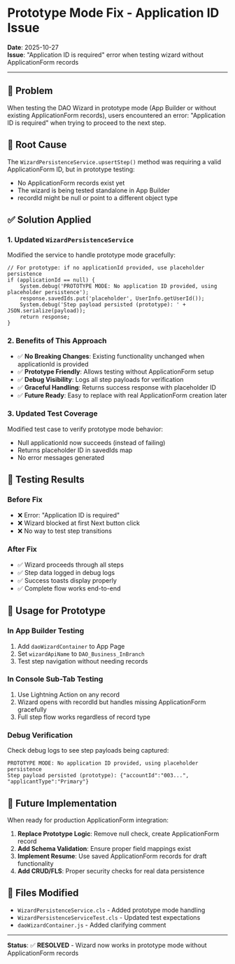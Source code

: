 # Prototype Mode Fix - Application ID Issue

**Date**: 2025-10-27  
**Issue**: "Application ID is required" error when testing wizard without ApplicationForm records

---

## 🐛 Problem

When testing the DAO Wizard in prototype mode (App Builder or without existing ApplicationForm records), users encountered an error: "Application ID is required" when trying to proceed to the next step.

## 🔧 Root Cause

The `WizardPersistenceService.upsertStep()` method was requiring a valid ApplicationForm ID, but in prototype testing:
- No ApplicationForm records exist yet
- The wizard is being tested standalone in App Builder
- recordId might be null or point to a different object type

## ✅ Solution Applied

### 1. Updated `WizardPersistenceService`
Modified the service to handle prototype mode gracefully:

```apex
// For prototype: if no applicationId provided, use placeholder persistence
if (applicationId == null) {
    System.debug('PROTOTYPE MODE: No application ID provided, using placeholder persistence');
    response.savedIds.put('placeholder', UserInfo.getUserId());
    System.debug('Step payload persisted (prototype): ' + JSON.serialize(payload));
    return response;
}
```

### 2. Benefits of This Approach
- ✅ **No Breaking Changes**: Existing functionality unchanged when applicationId is provided
- ✅ **Prototype Friendly**: Allows testing without ApplicationForm setup
- ✅ **Debug Visibility**: Logs all step payloads for verification
- ✅ **Graceful Handling**: Returns success response with placeholder ID
- ✅ **Future Ready**: Easy to replace with real ApplicationForm creation later

### 3. Updated Test Coverage
Modified test case to verify prototype mode behavior:
- Null applicationId now succeeds (instead of failing)
- Returns placeholder ID in savedIds map
- No error messages generated

## 🧪 Testing Results

### Before Fix
- ❌ Error: "Application ID is required"
- ❌ Wizard blocked at first Next button click
- ❌ No way to test step transitions

### After Fix  
- ✅ Wizard proceeds through all steps
- ✅ Step data logged in debug logs
- ✅ Success toasts display properly
- ✅ Complete flow works end-to-end

## 🚀 Usage for Prototype

### In App Builder Testing
1. Add `daoWizardContainer` to App Page
2. Set `wizardApiName` to `DAO_Business_InBranch`
3. Test step navigation without needing records

### In Console Sub-Tab Testing
1. Use Lightning Action on any record
2. Wizard opens with recordId but handles missing ApplicationForm gracefully
3. Full step flow works regardless of record type

### Debug Verification
Check debug logs to see step payloads being captured:
```
PROTOTYPE MODE: No application ID provided, using placeholder persistence
Step payload persisted (prototype): {"accountId":"003...", "applicantType":"Primary"}
```

## 🔮 Future Implementation

When ready for production ApplicationForm integration:

1. **Replace Prototype Logic**: Remove null check, create ApplicationForm record
2. **Add Schema Validation**: Ensure proper field mappings exist
3. **Implement Resume**: Use saved ApplicationForm records for draft functionality
4. **Add CRUD/FLS**: Proper security checks for real data persistence

## 📁 Files Modified

- `WizardPersistenceService.cls` - Added prototype mode handling
- `WizardPersistenceServiceTest.cls` - Updated test expectations
- `daoWizardContainer.js` - Added clarifying comment

---

**Status**: ✅ **RESOLVED** - Wizard now works in prototype mode without ApplicationForm records
